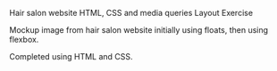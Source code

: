 Hair salon website HTML, CSS and media queries Layout Exercise

Mockup image from hair salon website initially using floats, then using flexbox.

Completed using HTML and CSS.
